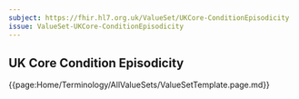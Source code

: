 ```yaml
---
subject: https://fhir.hl7.org.uk/ValueSet/UKCore-ConditionEpisodicity
issue: ValueSet-UKCore-ConditionEpisodicity
---
```

## UK Core Condition Episodicity

{{page:Home/Terminology/AllValueSets/ValueSetTemplate.page.md}}